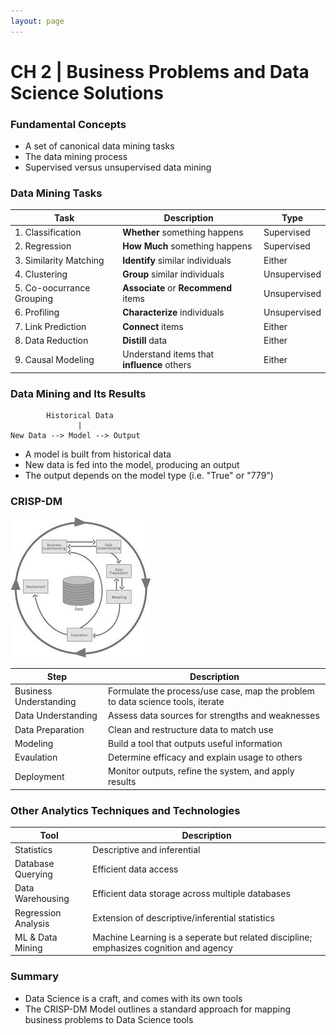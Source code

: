 ```yaml
---
layout: page
---
```


# CH 2 | Business Problems and Data Science Solutions

### Fundamental Concepts

* A set of canonical data mining tasks
* The data mining process
* Supervised versus unsupervised data mining

### Data Mining Tasks

| Task  | Description  | Type  |
|---|---|---|
| 1. Classification | **Whether** something happens | Supervised |
| 2. Regression | **How Much** something happens| Supervised |
| 3. Similarity Matching | **Identify** similar individuals| Either |
| 4. Clustering | **Group** similar individuals| Unsupervised |
| 5. Co-oocurrance Grouping | **Associate** or **Recommend** items| Unsupervised |
| 6. Profiling | **Characterize** individuals| Unsupervised |
| 7. Link Prediction | **Connect** items| Either |
| 8. Data Reduction | **Distill** data| Either |
| 9. Causal Modeling | Understand items that **influence** others| Either |


### Data Mining and Its Results

```
        Historical Data
               |
New Data --> Model --> Output 
```

* A model is built from historical data
* New data is fed into the model, producing an output
* The output depends on the model type (i.e. "True" or "779")


### CRISP-DM

![CRISP-DM Model](../resources/crisp_dm.jpg)

| Step  | Description  |
|---|---|
| Business Understanding   |  Formulate the process/use case, map the problem to data science tools, iterate |
| Data Understanding | Assess data sources for strengths and weaknesses |
| Data Preparation | Clean and restructure data to match use |
| Modeling | Build a tool that outputs useful information |
| Evaulation | Determine efficacy and explain usage to others |
| Deployment | Monitor outputs, refine the system, and apply results |


### Other Analytics Techniques and Technologies

| Tool | Description |
|---|---|
| Statistics | Descriptive and inferential |
| Database Querying | Efficient data access |
| Data Warehousing | Efficient data storage across multiple databases |
| Regression Analysis | Extension of descriptive/inferential statistics |
| ML & Data Mining | Machine Learning is a seperate but related discipline; emphasizes cognition and agency |


### Summary

* Data Science is a craft, and comes with its own tools
* The CRISP-DM Model outlines a standard approach for mapping business problems to Data Science tools

